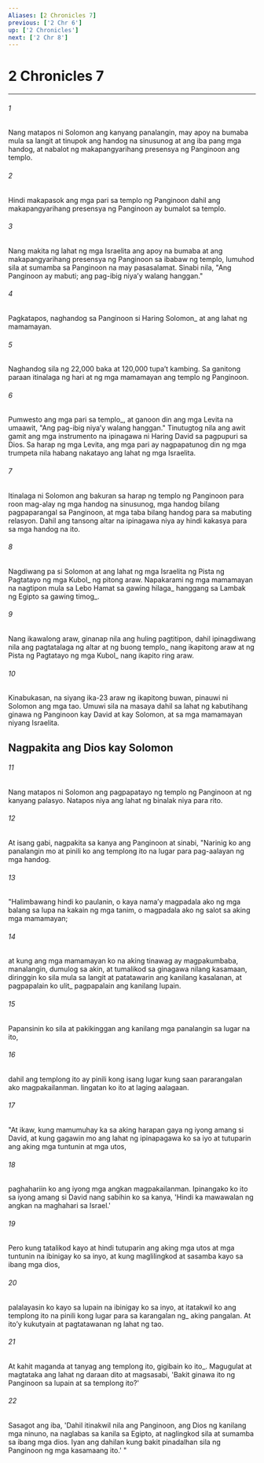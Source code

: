 ```yaml
---
Aliases: [2 Chronicles 7]
previous: ['2 Chr 6']
up: ['2 Chronicles']
next: ['2 Chr 8']
---
```

# 2 Chronicles 7

***






















###### 1 










Nang matapos ni Solomon ang kanyang panalangin, may apoy na bumaba mula sa langit at tinupok ang handog na sinusunog at ang iba pang mga handog, at nabalot ng makapangyarihang presensya ng Panginoon ang templo. 





















###### 2 










Hindi makapasok ang mga pari sa templo ng Panginoon dahil ang makapangyarihang presensya ng Panginoon ay bumalot sa templo. 





















###### 3 










Nang makita ng lahat ng mga Israelita ang apoy na bumaba at ang makapangyarihang presensya ng Panginoon sa ibabaw ng templo, lumuhod sila at sumamba sa Panginoon na may pasasalamat. Sinabi nila, "Ang Panginoon ay mabuti; ang pag-ibig niyaʼy walang hanggan." 





















###### 4 










Pagkatapos, naghandog sa Panginoon si Haring Solomon_ at ang lahat ng mamamayan. 





















###### 5 










Naghandog sila ng 22,000 baka at 120,000 tupaʼt kambing. Sa ganitong paraan itinalaga ng hari at ng mga mamamayan ang templo ng Panginoon. 





















###### 6 










Pumwesto ang mga pari sa templo_, at ganoon din ang mga Levita na umaawit, "Ang pag-ibig niyaʼy walang hanggan." Tinutugtog nila ang awit gamit ang mga instrumento na ipinagawa ni Haring David sa pagpupuri sa Dios. Sa harap ng mga Levita, ang mga pari ay nagpapatunog din ng mga trumpeta nila habang nakatayo ang lahat ng mga Israelita. 





















###### 7 










Itinalaga ni Solomon ang bakuran sa harap ng templo ng Panginoon para roon mag-alay ng mga handog na sinusunog, mga handog bilang pagpaparangal sa Panginoon, at mga taba bilang handog para sa mabuting relasyon. Dahil ang tansong altar na ipinagawa niya ay hindi kakasya para sa mga handog na ito. 





















###### 8 










Nagdiwang pa si Solomon at ang lahat ng mga Israelita ng Pista ng Pagtatayo ng mga Kubol_ ng pitong araw. Napakarami ng mga mamamayan na nagtipon mula sa Lebo Hamat sa gawing hilaga_ hanggang sa Lambak ng Egipto sa gawing timog_. 





















###### 9 










Nang ikawalong araw, ginanap nila ang huling pagtitipon, dahil ipinagdiwang nila ang pagtatalaga ng altar at ng buong templo_ nang ikapitong araw at ng Pista ng Pagtatayo ng mga Kubol_ nang ikapito ring araw. 





















###### 10 










Kinabukasan, na siyang ika-23 araw ng ikapitong buwan, pinauwi ni Solomon ang mga tao. Umuwi sila na masaya dahil sa lahat ng kabutihang ginawa ng Panginoon kay David at kay Solomon, at sa mga mamamayan niyang Israelita.

## Nagpakita ang Dios kay Solomon 





















###### 11 










Nang matapos ni Solomon ang pagpapatayo ng templo ng Panginoon at ng kanyang palasyo. Natapos niya ang lahat ng binalak niya para rito. 





















###### 12 










At isang gabi, nagpakita sa kanya ang Panginoon at sinabi, "Narinig ko ang panalangin mo at pinili ko ang templong ito na lugar para pag-aalayan ng mga handog. 





















###### 13 










"Halimbawang hindi ko paulanin, o kaya namaʼy magpadala ako ng mga balang sa lupa na kakain ng mga tanim, o magpadala ako ng salot sa aking mga mamamayan; 





















###### 14 










at kung ang mga mamamayan ko na aking tinawag ay magpakumbaba, manalangin, dumulog sa akin, at tumalikod sa ginagawa nilang kasamaan, diringgin ko sila mula sa langit at patatawarin ang kanilang kasalanan, at pagpapalain ko ulit_ pagpapalain ang kanilang lupain. 





















###### 15 










Papansinin ko sila at pakikinggan ang kanilang mga panalangin sa lugar na ito, 





















###### 16 










dahil ang templong ito ay pinili kong isang lugar kung saan pararangalan ako magpakailanman. Iingatan ko ito at laging aalagaan. 





















###### 17 










"At ikaw, kung mamumuhay ka sa aking harapan gaya ng iyong amang si David, at kung gagawin mo ang lahat ng ipinapagawa ko sa iyo at tutuparin ang aking mga tuntunin at mga utos, 





















###### 18 










paghahariin ko ang iyong mga angkan magpakailanman. Ipinangako ko ito sa iyong amang si David nang sabihin ko sa kanya, 'Hindi ka mawawalan ng angkan na maghahari sa Israel.' 





















###### 19 










Pero kung tatalikod kayo at hindi tutuparin ang aking mga utos at mga tuntunin na ibinigay ko sa inyo, at kung maglilingkod at sasamba kayo sa ibang mga dios, 





















###### 20 










palalayasin ko kayo sa lupain na ibinigay ko sa inyo, at itatakwil ko ang templong ito na pinili kong lugar para sa karangalan ng_ aking pangalan. At itoʼy kukutyain at pagtatawanan ng lahat ng tao. 





















###### 21 










At kahit maganda at tanyag ang templong ito, gigibain ko ito_. Magugulat at magtataka ang lahat ng daraan dito at magsasabi, 'Bakit ginawa ito ng Panginoon sa lupain at sa templong ito?' 





















###### 22 










Sasagot ang iba, 'Dahil itinakwil nila ang Panginoon, ang Dios ng kanilang mga ninuno, na naglabas sa kanila sa Egipto, at naglingkod sila at sumamba sa ibang mga dios. Iyan ang dahilan kung bakit pinadalhan sila ng Panginoon ng mga kasamaang ito.' "
